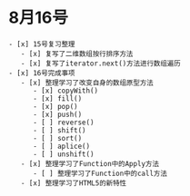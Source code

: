 # 8月16号
    - [x] 15号复习整理
       - [x] 复写了二维数组按行排序方法
       - [x] 复写了iterator.next()方法进行数组遍历
    - [x] 16号完成事项
       - [x] 整理学习了改变自身的数组原型方法
          - [x] copyWith()
          - [x] fill()
          - [x] pop()
          - [x] push()
          - [ ] reverse()
          - [ ] shift()
          - [ ] sort()
          - [ ] aplice()
          - [ ] unshift()
       - [x] 整理学习了Function中的Apply方法
          - [ ] 整理学习了Function中的call方法
       - [x] 整理学习了HTML5的新特性